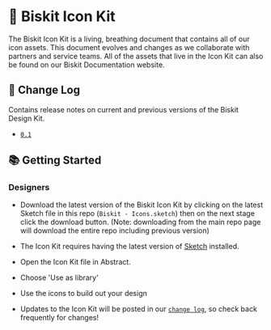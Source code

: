 # 🎉 Biskit Icon Kit

The Biskit Icon Kit is a living, breathing document that contains all of our icon assets. This document evolves and changes as we collaborate with partners and service teams. All of the assets that live in the Icon Kit can also be found on our Biskit Documentation website.


## 📝 Change Log
Contains release notes on current and previous versions of the Biskit Design Kit. 
* [`0.1`](https://ruud.koek.link/biskit/docs/#/whats-new)


## 📚 Getting Started

### Designers

* Download the latest version of the Biskit Icon Kit by clicking on the latest Sketch file in this repo (`Biskit - Icons.sketch`) then on the next stage click the download button. (Note: downloading from the main repo page will download the entire repo including previous version)

* The Icon Kit requires having the latest version of <a href="https://www.sketchapp.com/">Sketch</a> installed.
* Open the Icon Kit file in Abstract.
* Choose 'Use as library'
* Use the icons to build out your design
* Updates to the Icon Kit will be posted in our [`change log`](https://ruud.koek.link/biskit/docs/#/whats-new), so check back frequently for changes!
